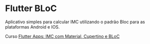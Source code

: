 # Flutter BLoC

Aplicativo simples para calcular IMC utilizando o padrão Bloc para as plataformas Android e IOS.

Curso [Flutter Apps: IMC com Material, Cupertino e BLoC](https://app.balta.io/)

